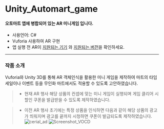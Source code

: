 # Unity_Automart_game
#### 오토마트 앱에 병합되어 있는 AR 미니게임 입니다.

* 사용언어: C#
* Vuforia 사용하여 AR 구현
* 앱 실행 전 AR이 [지원되는 기기](https://library.vuforia.com/content/vuforia-library/en/platform-support/vuforia-engine-recommended-devices.html) 와 [지원되는 버전](https://library.vuforia.com/content/vuforia-library/en/platform-support/supported-versions.html)을 확인하세요.

-----
### 작품 소개
Vuforia와 Unity 3D를 통해 AR 객체인식을 활용한 미니 게임을 제작하여 마트의 타임세일이나 이벤트 등을 무인화 마트에서도 적용할 수 있도록 고안하였습니다.

> * 현재 AR 행사
해당 상품의 컨셉에 맞는 미니 게임이 실행되며 게임 클리어 시 할인 쿠폰을 발급받을 수 있도록 제작하였습니다.

> * 이전 AR 행사
초기에는 특정 상품을 인식하면 다음과 같이 해당 상품의 광고가 띄워지며 광고를 끝까지 시청하면 쿠폰이 발급되도록 제작하였습니다.
![cerial_ad](https://user-images.githubusercontent.com/53697280/86917875-cedf8e00-c160-11ea-96b4-923cd21cbaf4.gif)
![Screenshot_VOCD](https://user-images.githubusercontent.com/53697280/86917119-91c6cc00-c15f-11ea-9a4f-a7ef953095bc.jpg)
